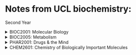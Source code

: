 # Notes from UCL biochemistry:

Second Year
<details>
<summary>BIOC2001: Molecular Biology</summary>
<br>
<ul>
        		<li><a href="https://yasmeenzeena.github.io/bacterialgenecontrol">L7: RNA polymerase</a></li>
	                <li><a href="https://yasmeenzeena.github.io/bacterialpromotors">L8: Bacterial gene control</a></li>
	        	<li><a href="/about">Protein Trafficking</a></li>
        		<li><a href="https://yasmeenzeena.github.io/egenecontrol">L16-20: Eukayrotic Gene Control</a></li>
        		<li><a href="/blog">ETC</a></li>
    		</ul>
</details>
	
<details>
<summary>BIOC2005: Metabolism</summary>
<br>
<ul>
        		<li><a href="/">na</a></li>
	        	<li><a href="/">na</a></li>
        		<li><a href="/">na</a></li>
        		<li><a href="/">na</a></li>
    		</ul>
</details>	

<details>
<summary>PHAR2001: Drugs & the Mind</summary>
<br>
<ul>
        		<li><a href="/">na</a></li>
	        	<li><a href="/">na</a></li>
        		<li><a href="/">na</a></li>
        		<li><a href="/">na</a></li>
    		</ul>
</details>
	
	
<details>
<summary>CHEM2601: Chemistry of Biologically Important Molecules </summary>
<br>
<ul>
        		<li><a href="/">na</a></li>
	        	<li><a href="/">na</a></li>
        		<li><a href="/">na</a></li>
        		<li><a href="/">na</a></li>
    		</ul>
</details>

